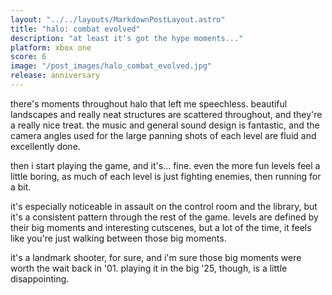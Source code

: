 ```yaml
---
layout: "../../layouts/MarkdownPostLayout.astro"
title: "halo: combat evolved"
description: "at least it's got the hype moments..."
platform: xbox one
score: 6
image: "/post_images/halo_combat_evolved.jpg"
release: anniversary
---
```

there's moments throughout halo that left me speechless. beautiful landscapes and really neat structures are scattered throughout, and they're a really nice treat. the music and general sound design is fantastic, and the camera angles used for the large panning shots of each level are fluid and excellently done.

then i start playing the game, and it's... fine. even the more fun levels feel a little boring, as much of each level is just fighting enemies, then running for a bit.

it's especially noticeable in assault on the control room and the library, but it's a consistent pattern through the rest of the game. levels are defined by their big moments and interesting cutscenes, but a lot of the time, it feels like you're just walking between those big moments.

it's a landmark shooter, for sure, and i'm sure those big moments were worth the wait back in '01. playing it in the big '25, though, is a little disappointing. 